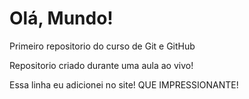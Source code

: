 # Olá, Mundo!
 Primeiro repositorio do curso de Git e GitHub

 Repositorio criado durante uma aula ao vivo!
 
Essa linha eu adicionei no site! QUE IMPRESSIONANTE!
